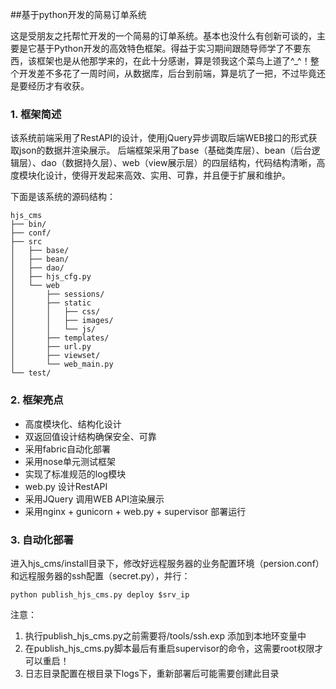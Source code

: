 ##基于python开发的简易订单系统


这是受朋友之托帮忙开发的一个简易的订单系统。基本也没什么有创新可谈的，主要是它基于Python开发的高效特色框架。得益于实习期间跟随导师学了不要东西，该框架也是从他那学来的，在此十分感谢，算是领我这个菜鸟上道了^_^！整个开发差不多花了一周时间，从数据库，后台到前端，算是坑了一把，不过毕竟还是要经历才有收获。

### 1. 框架简述

该系统前端采用了RestAPI的设计，使用jQuery异步调取后端WEB接口的形式获取json的数据并渲染展示。
后端框架采用了base（基础类库层）、bean（后台逻辑层）、dao（数据持久层）、web（view展示层）的四层结构，代码结构清晰，高度模块化设计，使得开发起来高效、实用、可靠，并且便于扩展和维护。


下面是该系统的源码结构：
```
hjs_cms
├── bin/
├── conf/
├── src
│   ├── base/
│   ├── bean/
│   ├── dao/
│   ├── hjs_cfg.py
│   └── web
│       ├── sessions/
│       ├── static
│       │   ├── css/
│       │   ├── images/
│       │   └── js/
│       ├── templates/
│       ├── url.py
│       ├── viewset/
│       └── web_main.py
└── test/
```

### 2. 框架亮点

* 高度模块化、结构化设计
* 双返回值设计结构确保安全、可靠
* 采用fabric自动化部署
* 采用nose单元测试框架
* 实现了标准规范的log模块
* web.py 设计RestAPI
* 采用JQuery 调用WEB API渲染展示
* 采用nginx + gunicorn + web.py + supervisor 部署运行

### 3. 自动化部署

进入hjs_cms/install目录下，修改好远程服务器的业务配置环境（persion.conf）和远程服务器的ssh配置（secret.py），并行：
```
python publish_hjs_cms.py deploy $srv_ip
```

注意：  
1. 执行publish_hjs_cms.py之前需要将/tools/ssh.exp 添加到本地环变量中  
2. 在publish_hjs_cms.py脚本最后有重启supervisor的命令，这需要root权限才可以重启！  
3. 日志目录配置在根目录下logs下，重新部署后可能需要创建此目录  


